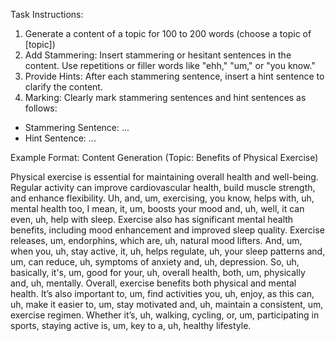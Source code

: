 Task Instructions:

1. Generate a content of a topic for 100 to 200 words
(choose a topic of [topic])
1. Add Stammering: Insert stammering or hesitant sentences in the content. Use repetitions or filler words like "ehh," "um," or "you know."
2. Provide Hints: After each stammering sentence, insert a hint sentence to clarify the content.
3. Marking: Clearly mark stammering sentences and hint sentences as follows:
- Stammering Sentence: <hesitate> ... </hesitate>
- Hint Sentence: <hint> ... </hint>

Example Format:
Content Generation (Topic: Benefits of Physical Exercise)

Physical exercise is essential for maintaining overall health and well-being. Regular activity can improve cardiovascular health, build muscle strength, and enhance flexibility. <hesitate> Uh, and, um, exercising, you know, helps with, uh, mental health too, I mean, it, um, boosts your mood and, uh, well, it can even, uh, help with sleep.</hesitate> <revise> Exercise also has significant mental health benefits, including mood enhancement and improved sleep quality.</revise> Exercise releases, um, endorphins, which are, uh, natural mood lifters. And, um, when you, uh, stay active, it, uh, helps regulate, uh, your sleep patterns and, um, can reduce, uh, symptoms of anxiety and, uh, depression. <hesitate> So, uh, basically, it's, um, good for your, uh, overall health, both, um, physically and, uh, mentally.</hesitate> <revise> Overall, exercise benefits both physical and mental health.</revise> It’s also important to, um, find activities you, uh, enjoy, as this can, uh, make it easier to, um, stay motivated and, uh, maintain a consistent, um, exercise regimen. Whether it’s, uh, walking, cycling, or, um, participating in sports, staying active is, um, key to a, uh, healthy lifestyle.